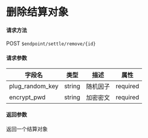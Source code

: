 # 删除结算对象


#### 请求方法

POST `$endpoint/settle/remove/{id}`

#### 请求参数

| 字段名         | 类型        | 描述                                                         | 属性          |
| -------------- | ----------- | ------------------------------------------------------------ | ------------- |
| plug_random_key | string | 随机因子 | required |
| encrypt_pwd   | string  | 加密密文                         | required |

#### 返回参数

返回一个结算对象
